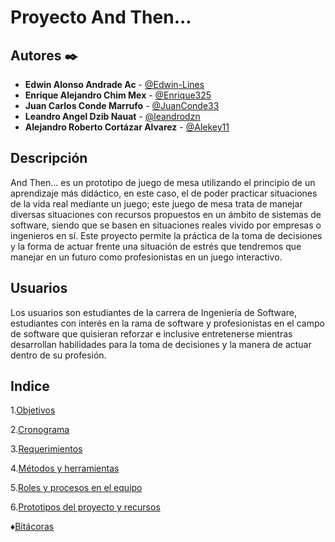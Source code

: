 # Proyecto And Then...
## Autores ✒️
* **Edwin Alonso Andrade Ac** - [@Edwin-Lines](https://github.com/Edwin-Lines "@Edwin-Lines")
* **Enrique Alejandro Chim Mex** - [@Enrique325](https://github.com/Enrique325 "@Enrique325") 
* **Juan Carlos Conde Marrufo** - [@JuanConde33](https://github.com/JuanConde33 "@JuanConde33")
* **Leandro Angel Dzib Nauat** - [@leandrodzn](https://github.com/leandrodzn "@leandrodzn")
* **Alejandro Roberto Cortázar Alvarez** - [@Alekey11](https://github.com/Alekey11 "@Alekey11")

## Descripción
And Then... es un prototipo de juego de mesa utilizando el principio de un aprendizaje más didáctico, en este caso, el de poder practicar situaciones de la vida real mediante un juego; este juego de mesa trata de manejar diversas situaciones con recursos propuestos en un ámbito de sistemas de software, siendo que se basen en situaciones reales vivido por empresas o ingenieros en sí. Este proyecto permite la práctica de la toma de decisiones y la forma de actuar frente una situación de estrés que tendremos que manejar en un futuro como profesionistas en un juego interactivo.

## Usuarios
Los usuarios son estudiantes de la carrera de Ingeniería de Software, estudiantes con interés en la rama de software y profesionistas en el campo de software que quisieran reforzar e inclusive entretenerse mientras desarrollan habilidades para la toma de decisiones y la manera de actuar dentro de su profesión.

## Indice
1.[Objetivos](https://github.com/Edwin-Lines/Proyecto-And-Then...-/blob/main/Documentaci%C3%B3n/1.%20Objetivos.md "Objetivos")

2.[Cronograma](https://github.com/Edwin-Lines/Proyecto-And-Then...-/blob/main/Documentaci%C3%B3n/2.%20Cronograma.md "Cronograma")

3.[Requerimientos](https://github.com/Edwin-Lines/Proyecto-And-Then...-/blob/main/Documentaci%C3%B3n/3.%20Requerimientos.md "Requerimientos")

4.[Métodos y herramientas](https://github.com/Edwin-Lines/Proyecto-And-Then...-/blob/main/Documentaci%C3%B3n/4.%20M%C3%A9todos%20y%20herramientas.md "Métodos y herramientas")

5.[Roles y procesos en el equipo](https://github.com/Edwin-Lines/Proyecto-And-Then...-/blob/main/Documentaci%C3%B3n/5.%20Roles%20y%20procesos%20en%20el%20equipo.md "Roles y procesos en el equipo")

6.[Prototipos del proyecto y recursos](https://github.com/Edwin-Lines/Proyecto-And-Then...-/blob/main/Documentaci%C3%B3n/5.%20Prototipos%20del%20proyecto%20y%20recursos.md "Recursos")

♦[Bitácoras](https://github.com/Edwin-Lines/Proyecto-And-Then...-/tree/main/Documentaci%C3%B3n/Bit%C3%A1coras "Bitácoras")
